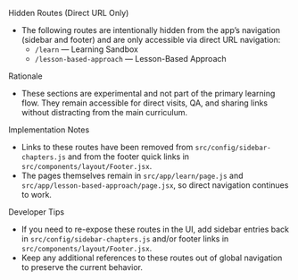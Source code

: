 Hidden Routes (Direct URL Only)

- The following routes are intentionally hidden from the app’s navigation (sidebar and footer) and are only accessible via direct URL navigation:
  - `/learn` — Learning Sandbox
  - `/lesson-based-approach` — Lesson-Based Approach

Rationale

- These sections are experimental and not part of the primary learning flow. They remain accessible for direct visits, QA, and sharing links without distracting from the main curriculum.

Implementation Notes

- Links to these routes have been removed from `src/config/sidebar-chapters.js` and from the footer quick links in `src/components/layout/Footer.jsx`.
- The pages themselves remain in `src/app/learn/page.js` and `src/app/lesson-based-approach/page.jsx`, so direct navigation continues to work.

Developer Tips

- If you need to re-expose these routes in the UI, add sidebar entries back in `src/config/sidebar-chapters.js` and/or footer links in `src/components/layout/Footer.jsx`.
- Keep any additional references to these routes out of global navigation to preserve the current behavior.
